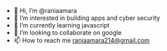 - 👋 Hi, I’m @raniaamara
- 👀 I’m interested in building apps and cyber security
- 🌱 I’m currently learning javascript 
- 💞️ I’m looking to collaborate on google 
- 📫 How to reach me raniaamara214@gmail.com

<!---
raniaamara/raniaamara is a ✨ special ✨ repository because its `README.md` (this file) appears on your GitHub profile.
You can click the Preview link to take a look at your changes.
--->
